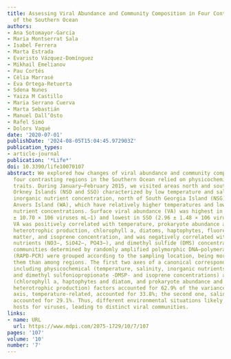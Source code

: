 ```yaml
---
title: Assessing Viral Abundance and Community Composition in Four Contrasting Regions
  of the Southern Ocean
authors:
- Ana Sotomayor-Garcia
- Maria Montserrat Sala
- Isabel Ferrera
- Marta Estrada
- Evaristo Vázquez-Domínguez
- Mikhail Emelianov
- Pau Cortés
- Cèlia Marrasé
- Eva Ortega-Retuerta
- Sdena Nunes
- Yaiza M Castillo
- Maria Serrano Cuerva
- Marta Sebastián
- Manuel Dall’Osto
- Rafel Simó
- Dolors Vaqué
date: '2020-07-01'
publishDate: '2024-08-05T15:04:45.972903Z'
publication_types:
- article-journal
publication: '*Life*'
doi: 10.3390/life10070107
abstract: We explored how changes of viral abundance and community composition among
  four contrasting regions in the Southern Ocean relied on physicochemical and microbiological
  traits. During January–February 2015, we visited areas north and south of the South
  Orkney Islands (NSO and SSO) characterized by low temperature and salinity and high
  inorganic nutrient concentration, north of South Georgia Island (NSG) and west of
  Anvers Island (WA), which have relatively higher temperatures and lower inorganic
  nutrient concentrations. Surface viral abundance (VA) was highest in NSG (21.50
  ± 10.70 × 106 viruses mL−1) and lowest in SSO (2.96 ± 1.48 × 106 viruses mL−1).
  VA was positively correlated with temperature, prokaryote abundance and prokaryotic
  heterotrophic production, chlorophyll a, diatoms, haptophytes, fluorescent organic
  matter, and isoprene concentration, and was negatively correlated with inorganic
  nutrients (NO3−, SiO42−, PO43−), and dimethyl sulfide (DMS) concentrations. Viral
  communities determined by randomly amplified polymorphic DNA–polymerase chain reaction
  (RAPD-PCR) were grouped according to the sampling location, being more similar within
  them than among regions. The first two axes of a canonical correspondence analysis,
  including physicochemical (temperature, salinity, inorganic nutrients—NO3−, SiO42−,
  and dimethyl sulfoniopropionate -DMSP- and isoprene concentrations) and microbiological
  (chlorophyll a, haptophytes and diatom, and prokaryote abundance and prokaryotic
  heterotrophic production) factors accounted for 62.9% of the variance. The first
  axis, temperature-related, accounted for 33.8%; the second one, salinity-related,
  accounted for 29.1%. Thus, different environmental situations likely select different
  hosts for viruses, leading to distinct viral communities.
links:
- name: URL
  url: https://www.mdpi.com/2075-1729/10/7/107
pages: '107'
volume: '10'
number: '7'
---
```


